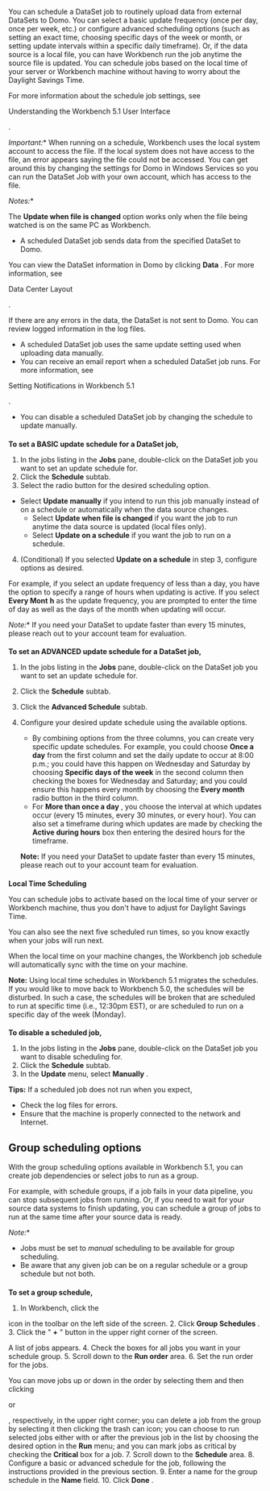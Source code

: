 

You can schedule a DataSet job to routinely upload data from external DataSets to Domo. You can select a basic update frequency (once per day, once per week, etc.) or configure advanced scheduling options (such as setting an exact time, choosing specific days of the week or month, or setting update intervals within a specific daily timeframe). Or, if the data source is a local file, you can have Workbench run the job anytime the source file is updated. You can schedule jobs based on the local time of your server or Workbench machine without having to worry about the Daylight Savings Time.


 For more information about the schedule job settings, see

Understanding the Workbench 5.1 User Interface

.

*Important:**
 When running on a schedule, Workbench uses the local system account to access the file. If the local system does not have access to the file, an error appears saying the file could not be accessed. You can get around this by changing the settings for Domo in Windows Services so you can run the DataSet Job with your own account, which has access to the file.

*Notes:**

 The
 **Update when file is changed**
 option works only when the file being watched is on the same PC as Workbench.
* A scheduled DataSet job sends data from the specified DataSet to Domo.


 You can view the DataSet information in Domo by clicking
 **Data**
 . For more information, see

Data Center Layout

.


 If there are any errors in the data, the DataSet is not sent to Domo. You can review logged information in the log files.
* A scheduled DataSet job uses the same update setting used when uploading data manually.
* You can receive an email report when a scheduled DataSet job runs. For more information, see

Setting Notifications in Workbench 5.1

.
* You can disable a scheduled DataSet job by changing the schedule to update manually.


####
**To set a BASIC update schedule for a DataSet job,**


1. In the jobs listing in the
 **Jobs**
 pane, double-click on the DataSet job you want to set an update schedule for.
2. Click the
 **Schedule**
 subtab.
3. Select the radio button for the desired scheduling option.

* Select
	 **Update manually**
	 if you intend to run this job manually instead of on a schedule or automatically when the data source changes.
	* Select
	 **Update when file is changed**
	 if you want the job to run anytime the data source is updated (local files only).
	* Select
	 **Update on a schedule**
	 if you want the job to run on a schedule.
4. (Conditional) If you selected
 **Update on a schedule**
 in step 3, configure options as desired.


 For example, if you select an update frequency of less than a day, you have the option to specify a range of hours when updating is active. If you select
 **Every Mont**
**h**
 as the update frequency, you are prompted to enter the time of day as well as the days of the month when updating will occur.

*Note:**
 If you need your DataSet to update faster than every 15 minutes, please reach out to your account team for evaluation.


####
**To set an ADVANCED update schedule for a DataSet job,**


1. In the jobs listing in the
 **Jobs**
 pane, double-click on the DataSet job you want to set an update schedule for.
2. Click the
 **Schedule**
 subtab.
3. Click the
 **Advanced Schedule**
 subtab.
4. Configure your desired update schedule using the available options.
	* By combining options from the three columns, you can create very specific update schedules. For example, you could choose
	 **Once a day**
	 from the first column and set the daily update to occur at 8:00 p.m.; you could have this happen on Wednesday and Saturday by choosing
	 **Specific days of the week**
	 in the second column then checking the boxes for Wednesday and Saturday; and you could ensure this happens every month by choosing the
	 **Every month**
	 radio button in the third column.
	* For
	 **More than once a day**
	 , you choose the interval at which updates occur (every 15 minutes, every 30 minutes, or every hour). You can also set a timeframe during which updates are made by checking the
	 **Active during hours**
	 box then entering the desired hours for the timeframe.


	**Note:**
	 If you need your DataSet to update faster than every 15 minutes, please reach out to your account team for evaluation.


####
**Local Time Scheduling**

You can schedule jobs to activate based on the local time of your server or Workbench machine, thus you don't have to adjust for Daylight Savings Time.

You can also see the next five scheduled run times, so you know exactly when your jobs will run next.

When the local time on your machine changes, the Workbench job schedule will automatically sync with the time on your machine.


**Note:**
 Using local time schedules in Workbench 5.1 migrates the schedules. If you would like to move back to Workbench 5.0, the schedules will be disturbed. In such a case, the schedules will be broken that are scheduled to run at specific time (i.e., 12:30pm EST), or are scheduled to run on a specific day of the week (Monday).


####
**To disable a scheduled job,**


1. In the jobs listing in the
 **Jobs**
 pane, double-click on the DataSet job you want to disable scheduling for.
2. Click the
 **Schedule**
 subtab.
3. In the
 **Update**
 menu, select
 **Manually**
 .


**Tips:**
 If a scheduled job does not run when you expect,
 * Check the log files for errors.
* Ensure that the machine is properly connected to the network and Internet.

Group scheduling options
--------------------------

With the group scheduling options available in Workbench 5.1, you can create job dependencies or select jobs to run as a group.


 For example, with schedule groups, if a job fails in your data pipeline, you can stop subsequent jobs from running. Or, if you need to wait for your source data systems to finish updating, you can schedule a group of jobs to run at the same time after your source data is ready.

*Note:**
* Jobs must be set to
 *manual*
 scheduling to be available for group scheduling.
* Be aware that any given job can be on a regular schedule or a group schedule but not both.


####
**To set a group schedule,**


1. In Workbench, click the

icon in the toolbar on the left side of the screen.
2. Click
 **Group Schedules**
 .
3. Click the "
 **+**
 " button in the upper right corner of the screen.

A list of jobs appears.
4. Check the boxes for all jobs you want in your schedule group.
5. Scroll down to the
 **Run order**
 area.
6. Set the run order for the jobs.


 You can move jobs up or down in the order by selecting them and then clicking

or

, respectively, in the upper right corner; you can delete a job from the group by selecting it then clicking the trash can icon; you can choose to run selected jobs either with or after the previous job in the list by choosing the desired option in the
 **Run**
 menu; and you can mark jobs as critical by checking the
 **Critical**
 box for a job.
7. Scroll down to the
 **Schedule**
 area.
8. Configure a basic or advanced schedule for the job, following the instructions provided in the previous section.
9. Enter a name for the group schedule in the
 **Name**
 field.
10. Click
 **Done**
 .


